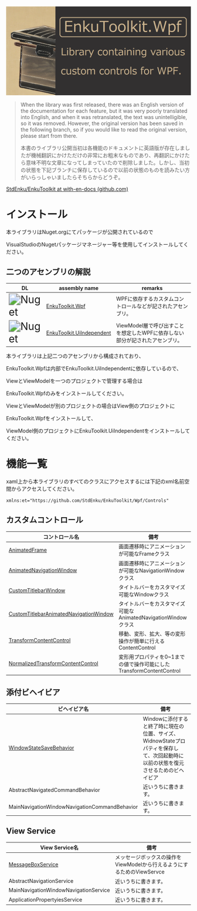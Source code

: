 ![logo](./docs/imgs/logo.png)



> When the library was first released, there was an English version of the documentation for each feature, but it was very poorly translated into English, and when it was retranslated, the text was unintelligible, so it was removed. However, the original version has been saved in the following branch, so if you would like to read the original version, please start from there.
>
> 本書のライブラリ公開当初は各機能のドキュメントに英語版が存在しましたが機械翻訳にかけただけの非常にお粗末なものであり、再翻訳にかけたら意味不明な文章になってしまっていたので削除しました。しかし、当初の状態を下記ブランチに保存しているので以前の状態のものを読みたい方がいらっしゃいましたらそちらからどうぞ。

[StdEnku/EnkuToolkit at with-en-docs (github.com)](https://github.com/StdEnku/EnkuToolkit/tree/with-en-docs)

# インストール

本ライブラリはNuget.orgにてパッケージが公開されているので

VisualStudioのNugetパッケージマネージャー等を使用してインストールしてください。



## 二つのアセンブリの解説

| DL                                                           | assembly name                                                | remarks                                                      |
| ------------------------------------------------------------ | ------------------------------------------------------------ | ------------------------------------------------------------ |
| <img src="https://img.shields.io/nuget/dt/EnkuToolkit.Wpf?color=indigo&logo=Nuget&style=plastic" alt="Nuget" style="zoom:200%;" /> | [EnkuToolkit.Wpf](https://www.nuget.org/packages/EnkuToolkit.Wpf/) | WPFに依存するカスタムコントロールなどが記されたアセンブリ。  |
| <img src="https://img.shields.io/nuget/dt/EnkuToolkit.UiIndependent?color=indigo&logo=Nuget&style=plastic" alt="Nuget" style="zoom:200%;" /> | [EnkuToolkit.UiIndependent](https://www.nuget.org/packages/EnkuToolkit.UiIndependent/) | ViewModel層で呼び出すことを想定したWPFに依存しない部分が記されたアセンブリ。 |

本ライブラリは上記二つのアセンブリから構成されており、

EnkuToolkit.Wpfは内部でEnkuToolkit.UiIndependentに依存しているので、

ViewとViewModelを一つのプロジェクトで管理する場合は

EnkuToolkit.Wpfのみをインストールしてください。

ViewとViewModelが別のプロジェクトの場合はView側のプロジェクトに

EnkuToolkit.Wpfをインストールして、

ViewModel側のプロジェクトにEnkuToolkit.UiIndependentをインストールしてください。



# 機能一覧

xaml上から本ライブラリのすべてのクラスにアクセスするには下記のxml名前空間からアクセスしてください。

```xaml
xmlns:et="https://github.com/StdEnku/EnkuToolkit/Wpf/Controls"
```



## カスタムコントロール

| コントロール名                                               | 備考                                                         |
| ------------------------------------------------------------ | ------------------------------------------------------------ |
| [AnimatedFrame](./docs/AnimatedFrame.md)                     | 画面遷移時にアニメーションが可能なFrameクラス                |
| [AnimatedNavigationWindow](./docs/AnimatedNavigationWindow.md) | 画面遷移時にアニメーションが可能なNavigationWindowクラス     |
| [CustomTitlebarWindow](./docs/CustomTitlebarWindow.md)       | タイトルバーをカスタマイズ可能なWindowクラス                 |
| [CustomTitlebarAnimatedNavigationWindow](./docs/CustomTitlebarAnimatedNavigationWindow.md) | タイトルバーをカスタマイズ可能なAnimatedNavigationWindowクラス |
| [TransformContentControl](./docs/TransformContentControl.md) | 移動、変形、拡大、等の変形操作が簡単に行えるContentControl   |
| [NormalizedTransformContentControl](./docs/NormalizedTransformContentControl.md) | 変形用プロパティを0~1までの値で操作可能にしたTransformContentControl |



## 添付ビヘイビア

| ビヘイビア名                                                 | 備考                                                         |
| ------------------------------------------------------------ | ------------------------------------------------------------ |
| [WindowStateSaveBehavior](./docs/WindowStateSaveBehavior.md) | Windowに添付すると終了時に現在の位置、サイズ、WidnowStateプロパティを保存して、次回起動時に以前の状態を復元させるためのビヘイビア |
| AbstractNavigatedCommandBehavior<T>                          | 近いうちに書きます。                                         |
| MainNavigationWindowNavigationCommandBehavior                | 近いうちに書きます。                                         |



## View Service

| View Service名                                   | 備考                                                         |
| ------------------------------------------------ | ------------------------------------------------------------ |
| [MessageBoxService](./docs/MessageBoxService.md) | メッセージボックスの操作をViewModelから行えるようにするためのViewServce |
| AbstractNavigationService                        | 近いうちに書きます。                                         |
| MainNavigationWindowNavigationService            | 近いうちに書きます。                                         |
| ApplicationPropertyiesService                    | 近いうちに書きます。                                         |

